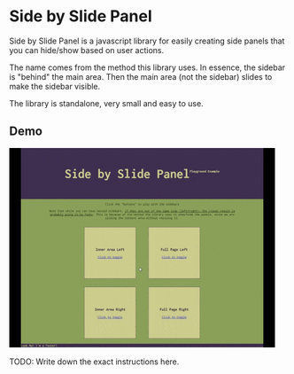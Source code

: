 # Side by Slide Panel

Side by Slide Panel is a javascript library for easily creating side panels that you can hide/show based on user actions.

The name comes from the method this library uses. In essence, the sidebar is "behind" the main area. Then the main area (not the sidebar) slides to make the sidebar visible.
 
The library is standalone, very small and easy to use.

## Demo

![](https://github.com/kapolos/side-by-slide-panel/raw/gh-pages/images/sidebyslide-demo.gif)

TODO: Write down the exact instructions here. 
